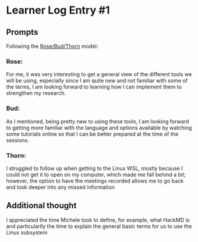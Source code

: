 # Learner Log Entry #1 

## Prompts
Following the [Rose/Bud/Thorn](https://www.panoramaed.com/blog/rose-bud-thorn-activity-and-worksheet#:~:text=%22Rose%2C%20Bud%2C%20Thorn%22%20is%20a%20mindful%20design%2D,day%2C%20week%2C%20or%20month.) model:

### Rose:
For me, it was very interesting to get a general view of the different tools we will be using, especially since I am quite new and not familiar with some of the terms, I am looking forward to learning  how I can implement them to strengthen my research.

### Bud: 
As I mentioned, being pretty new to using these tools, I am looking forward to getting more familiar with the language and options available by watching some tutorials online so that I can be better prepared at the time of the sessions.

### Thorn: 
I struggled to follow up when getting to the Linux WSL, mostly because I could not get it to open on my computer, which made me fall behind a bit; however, the option to have the meetings recorded allows me to go back and look deeper into any missed information


## Additional thought
I appreciated the time Michele took to define, for example, what HackMD is and particularlly the time to explain the general basic terms for us to use the Linux subsystem
